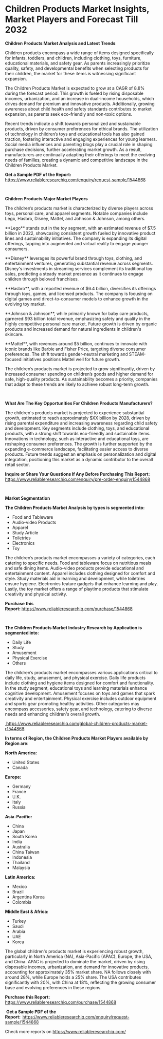 <p><h1>Children Products Market Insights, Market Players and Forecast Till 2032</h1></p><p><strong>Children Products Market Analysis and Latest Trends</strong></p>
<p><p>Children products encompass a wide range of items designed specifically for infants, toddlers, and children, including clothing, toys, furniture, educational materials, and safety gear. As parents increasingly prioritize quality, safety, and developmental benefits when selecting products for their children, the market for these items is witnessing significant expansion.</p><p>The Children Products Market is expected to grow at a CAGR of 8.8% during the forecast period. This growth is fueled by rising disposable incomes, urbanization, and an increase in dual-income households, which drives demand for premium and innovative products. Additionally, growing awareness about child health and safety standards contributes to market expansion, as parents seek eco-friendly and non-toxic options.</p><p>Recent trends indicate a shift towards personalized and sustainable products, driven by consumer preferences for ethical brands. The utilization of technology in children’s toys and educational tools has also gained traction, fostering interactive and engaging experiences for young learners. Social media influences and parenting blogs play a crucial role in shaping purchase decisions, further accelerating market growth. As a result, manufacturers are continually adapting their offerings to meet the evolving needs of families, creating a dynamic and competitive landscape in the Children Products Market.</p></p>
<p><strong>Get a Sample PDF of the Report:&nbsp;</strong> <a href="https://www.reliableresearchiq.com/enquiry/request-sample/1544868?utm_campaign=3062&utm_medium=2&utm_source=Github&utm_content=ia&utm_term=11032025&utm_id=children-products">https://www.reliableresearchiq.com/enquiry/request-sample/1544868</a></p>
<p>&nbsp;</p>
<p><strong>Children Products Major Market Players</strong></p>
<p><p>The children’s products market is characterized by diverse players across toys, personal care, and apparel segments. Notable companies include Lego, Hasbro, Disney, Mattel, and Johnson & Johnson, among others. </p><p>**Lego** stands out in the toy segment, with an estimated revenue of $7.5 billion in 2022, showcasing consistent growth fueled by innovative product lines and sustainability initiatives. The company is expanding its digital offerings, tapping into augmented and virtual reality to engage younger consumers.</p><p>**Disney** leverages its powerful brand through toys, clothing, and entertainment ventures, generating substantial revenue across segments. Disney's investments in streaming services complement its traditional toy sales, predicting a steady market presence as it continues to engage children through beloved franchises.</p><p>**Hasbro**, with a reported revenue of $6.4 billion, diversifies its offerings through toys, games, and licensed products. The company is focusing on digital games and direct-to-consumer models to enhance growth in the evolving toy market.</p><p>**Johnson & Johnson**, while primarily known for baby care products, garnered $93 billion total revenue, emphasizing safety and quality in the highly competitive personal care market. Future growth is driven by organic products and increased demand for natural ingredients in children's skincare.</p><p>**Mattel**, with revenues around $5 billion, continues to innovate with iconic brands like Barbie and Fisher Price, targeting diverse consumer preferences. The shift towards gender-neutral marketing and STEAM-focused initiatives positions Mattel well for future growth.</p><p>The children’s products market is projected to grow significantly, driven by increased consumer spending on children’s goods and higher demand for safe, high-quality products. As sustainability becomes a priority, companies that adapt to these trends are likely to achieve robust long-term growth.</p></p>
<p>&nbsp;</p>
<p><strong>What Are The Key Opportunities For Children Products Manufacturers?</strong></p>
<p><p>The children's products market is projected to experience substantial growth, estimated to reach approximately $XX billion by 2028, driven by rising parental expenditure and increasing awareness regarding child safety and development. Key segments include clothing, toys, and educational products, with a strong shift towards eco-friendly and sustainable items. Innovations in technology, such as interactive and educational toys, are reshaping consumer preferences. The growth is further supported by the expanding e-commerce landscape, facilitating easier access to diverse products. Future trends suggest an emphasis on personalization and digital integration, positioning this market as a dynamic contributor to the overall retail sector.</p></p>
<p><strong>Inquire or Share Your Questions If Any Before Purchasing This Report:</strong> <a href="https://www.reliableresearchiq.com/enquiry/pre-order-enquiry/1544868?utm_campaign=3062&utm_medium=2&utm_source=Github&utm_content=ia&utm_term=11032025&utm_id=children-products">https://www.reliableresearchiq.com/enquiry/pre-order-enquiry/1544868</a></p>
<p>&nbsp;</p>
<p><strong>Market Segmentation</strong></p>
<p><strong>The Children Products Market Analysis by types is segmented into:</strong></p>
<p><ul><li>Food and Tableware</li><li>Audio-video Products</li><li>Apparel</li><li>Study Article</li><li>Toiletries</li><li>Electronics</li><li>Toy</li></ul></p>
<p><p>The children’s products market encompasses a variety of categories, each catering to specific needs. Food and tableware focus on nutritious meals and safe dining items. Audio-video products provide educational and entertainment content. Apparel includes clothing designed for comfort and style. Study materials aid in learning and development, while toiletries ensure hygiene. Electronics feature gadgets that enhance learning and play. Lastly, the toy market offers a range of playtime products that stimulate creativity and physical activity.</p></p>
<p><strong>Purchase this Report:&nbsp;</strong><a href="https://www.reliableresearchiq.com/purchase/1544868?utm_campaign=3062&utm_medium=2&utm_source=Github&utm_content=ia&utm_term=11032025&utm_id=children-products">https://www.reliableresearchiq.com/purchase/1544868</a></p>
<p>&nbsp;</p>
<p><strong>The Children Products Market Industry Research by Application is segmented into:</strong></p>
<p><ul><li>Daily Life</li><li>Study</li><li>Amusement</li><li>Physical Exercise</li><li>Others</li></ul></p>
<p><p>The children’s products market encompasses various applications critical to daily life, study, amusement, and physical exercise. Daily life products include clothing and hygiene items designed for comfort and functionality. In the study segment, educational toys and learning materials enhance cognitive development. Amusement focuses on toys and games that spark creativity and entertainment. Physical exercise includes outdoor equipment and sports gear promoting healthy activities. Other categories may encompass accessories, safety gear, and technology, catering to diverse needs and enhancing children's overall growth.</p></p>
<p><a href="https://www.reliableresearchiq.com/global-children-products-market-r1544868?utm_campaign=3062&utm_medium=2&utm_source=Github&utm_content=ia&utm_term=11032025&utm_id=children-products">&nbsp;https://www.reliableresearchiq.com/global-children-products-market-r1544868</a></p>
<p><strong>In terms of Region, the Children Products Market Players available by Region are:</strong></p>
<p>
    <p> <strong> North America: </strong>
        <ul>
            <li>United States</li>
            <li>Canada</li>
        </ul>
        </p> 
    <p> <strong> Europe: </strong>
        <ul>
            <li>Germany</li>
            <li>France</li>
            <li>U.K.</li>
            <li>Italy</li>
            <li>Russia</li>
        </ul>
        </p> 
    <p> <strong> Asia-Pacific: </strong>
        <ul>
            <li>China</li>
            <li>Japan</li>
            <li>South Korea</li>
            <li>India</li>
            <li>Australia</li>
            <li>China Taiwan</li>
            <li>Indonesia</li>
            <li>Thailand</li>
            <li>Malaysia</li>
        </ul>
        </p> 
    <p> <strong> Latin America: </strong>
        <ul>
            <li>Mexico</li>
            <li>Brazil</li>
            <li>Argentina Korea</li>
            <li>Colombia</li>
        </ul>
        </p> 
    <p> <strong> Middle East & Africa: </strong>
        <ul>
            <li>Turkey</li>
            <li>Saudi</li>
            <li>Arabia</li>
            <li>UAE</li>
            <li>Korea</li>
        </ul>
    </p>
    </p>
<p><p>The global children's products market is experiencing robust growth, particularly in North America (NA), Asia-Pacific (APAC), Europe, the USA, and China. APAC is projected to dominate the market, driven by rising disposable incomes, urbanization, and demand for innovative products, accounting for approximately 35% market share. NA follows closely with around 28%, while Europe holds a 25% share. The USA contributes significantly with 20%, with China at 18%, reflecting the growing consumer base and evolving preferences in these regions.</p></p>
<p><strong>Purchase this Report: </strong><a href="https://www.reliableresearchiq.com/purchase/1544868?utm_campaign=3062&utm_medium=2&utm_source=Github&utm_content=ia&utm_term=11032025&utm_id=children-products">https://www.reliableresearchiq.com/purchase/1544868</a></p>
<p>&nbsp;<strong>Get a Sample PDF of the Report:&nbsp;&nbsp;</strong><a href="https://www.reliableresearchiq.com/enquiry/request-sample/1544868?utm_campaign=3062&utm_medium=2&utm_source=Github&utm_content=ia&utm_term=11032025&utm_id=children-products">https://www.reliableresearchiq.com/enquiry/request-sample/1544868</a></p>
<p><strong></strong></p>
<p>Check more reports on <a href="https://www.reliableresearchiq.com/?utm_campaign=3062&utm_medium=2&utm_source=Github&utm_content=ia&utm_term=11032025&utm_id=children-products">https://www.reliableresearchiq.com/</a></p>